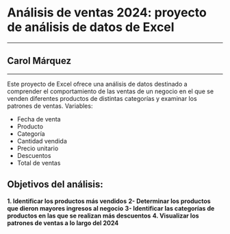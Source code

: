 # Análisis de ventas 2024: proyecto de análisis de datos de Excel
---
 ## **Carol Márquez**
---
Este proyecto de Excel ofrece una análisis de datos destinado a comprender el comportamiento de las ventas de un negocio en el que se venden diferentes productos de distintas categorías 
y examinar los patrones de ventas. 
Variables:
- Fecha de venta
- Producto
- Categoría
- Cantidad vendida
- Precio unitario
- Descuentos 
- Total de ventas

## Objetivos del análisis:
**1. Identificar los productos más vendidos**
**2- Determinar los productos que dieron mayores ingresos al negocio**
**3- Identificar las categorías de productos en las que se realizan más descuentos**
**4. Visualizar los patrones de ventas a lo largo del 2024**
